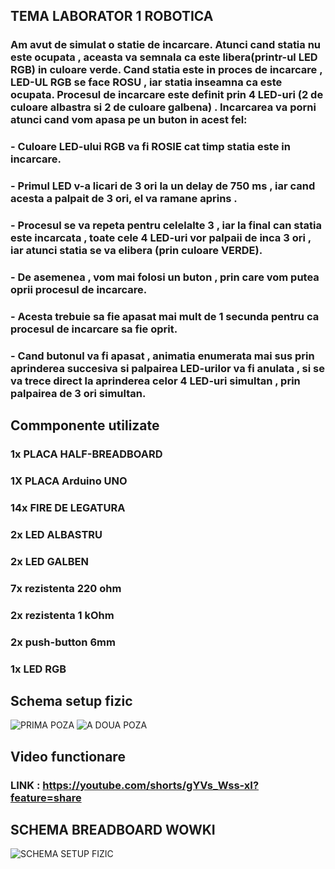 ## TEMA LABORATOR 1 ROBOTICA

### Am avut de simulat o statie de incarcare. Atunci cand statia nu este ocupata , aceasta va semnala ca este libera(printr-ul LED RGB) in culoare verde. Cand statia este in proces de incarcare , LED-UL RGB se face ROSU , iar statia inseamna ca este ocupata. Procesul de incarcare este definit prin 4 LED-uri (2 de culoare albastra si 2 de culoare galbena) . Incarcarea va porni atunci cand vom apasa pe un buton in acest fel:

### - Culoare LED-ului RGB va fi ROSIE cat timp statia este in incarcare.

### - Primul LED v-a licari de 3 ori la un delay de 750 ms , iar cand acesta a palpait de 3 ori, el va ramane aprins .

### - Procesul se va repeta pentru celelalte 3 , iar la final can statia este incarcata , toate cele 4 LED-uri vor palpaii de inca 3 ori , iar atunci statia se va elibera (prin culoare VERDE).

### - De asemenea , vom mai folosi un buton , prin care vom putea oprii procesul de incarcare.

### - Acesta trebuie sa fie apasat mai mult de 1 secunda pentru ca procesul de incarcare sa fie oprit.

### - Cand butonul va fi apasat , animatia enumerata mai sus prin aprinderea succesiva si palpairea LED-urilor va fi anulata , si se va trece direct la aprinderea celor 4 LED-uri simultan , prin palpairea de 3 ori simultan.

## Commponente utilizate

### 1x PLACA HALF-BREADBOARD

### 1X PLACA Arduino UNO

### 14x FIRE DE LEGATURA

### 2x LED ALBASTRU

### 2x LED GALBEN

### 7x rezistenta 220 ohm

### 2x rezistenta 1 kOhm

### 2x push-button 6mm

### 1x LED RGB

## Schema setup fizic
![PRIMA POZA](/assets/IMG_7860.HEIC)
![A DOUA POZA](/assets/IMG_7861.HEIC)

## Video functionare

### LINK : https://youtube.com/shorts/gYVs_Wss-xI?feature=share

## SCHEMA BREADBOARD WOWKI
![SCHEMA SETUP FIZIC](/assets/schema.png)
